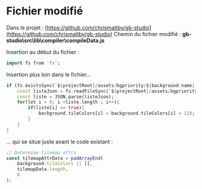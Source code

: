 # Fichier modifié
Dans le projet : [https://github.com/chrismaltby/gb-studio](https://github.com/chrismaltby/gb-studio)
Chemin du fichier modifié : **gb-studio\src\lib\compiler\compileData.js**


Insertion au début du fichier :
```dart
import fs from 'fs';
```
Insertion plus loin dans le fichier...
```dart
if (fs.existsSync(`${projectRoot}/assets/bgpriority/${background.name}_priority.json`)) {
	const listeJson = fs.readFileSync(`${projectRoot}/assets/bgpriority/${background.name}_priority.json`,'UTF-8');
	const liste = JSON.parse(listeJson);
	for(let i = 0; i <liste.length ; i++){
		if(liste[i] == true){
			background.tileColors[i] = background.tileColors[i] + 128;
		}
	}
}		
```
... qui se situe juste avant le code existant :
```js
// Determine tilemap attrs
const tilemapAttrData = padArrayEnd(
	background.tileColors || [],
	tilemapData.length,
	0
);
```
